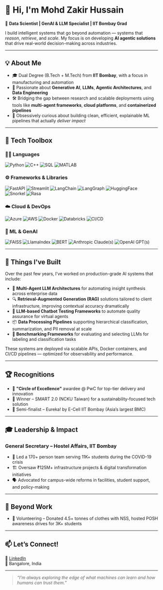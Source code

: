 # 👋 Hi, I'm Mohd Zakir Hussain

🚀 **Data Scientist | GenAI & LLM Specialist | IIT Bombay Grad**

I build intelligent systems that go beyond automation — systems that *reason*, *retrieve*, and *scale*. My focus is on developing **AI agentic solutions** that drive real-world decision-making across industries.

---

## 💡 About Me

- 🎓 Dual Degree (B.Tech + M.Tech) from **IIT Bombay**, with a focus in manufacturing and automation
- 🧠 Passionate about **Generative AI**, **LLMs**, **Agentic Architectures**, and **Data Engineering**
- 🛠️ Bridging the gap between research and scalable deployments using tools like **multi-agent frameworks**, **cloud platforms**, and **containerized pipelines**
- 🧩 Obsessively curious about building clean, efficient, explainable ML pipelines that actually *deliver impact*

---
## 🚀 Tech Toolbox

### 🧑‍💻 Languages
![Python](https://img.shields.io/badge/-Python-3776AB?style=for-the-badge&logo=python&logoColor=white)
![C++](https://img.shields.io/badge/-C++-00599C?style=for-the-badge&logo=c%2B%2B&logoColor=white)
![SQL](https://img.shields.io/badge/-SQL-4479A1?style=for-the-badge&logo=mysql&logoColor=white)
![MATLAB](https://img.shields.io/badge/-MATLAB-orange?style=for-the-badge&logo=mathworks&logoColor=white)

### ⚙️ Frameworks & Libraries
![FastAPI](https://img.shields.io/badge/-FastAPI-009688?style=for-the-badge&logo=fastapi&logoColor=white)
![Streamlit](https://img.shields.io/badge/-Streamlit-FF4B4B?style=for-the-badge&logo=streamlit&logoColor=white)
![LangChain](https://img.shields.io/badge/-LangChain-0A0A0A?style=for-the-badge&logoColor=white)
![LangGraph](https://img.shields.io/badge/-LangGraph-7B16FF?style=for-the-badge&logoColor=white)
![HuggingFace](https://img.shields.io/badge/-HuggingFace-FFD21F?style=for-the-badge&logo=huggingface&logoColor=black)
![Snorkel](https://img.shields.io/badge/-Snorkel-5C2D91?style=for-the-badge&logoColor=white)
![Rasa](https://img.shields.io/badge/-Rasa-5D3FD3?style=for-the-badge&logoColor=white)

### ☁️ Cloud & DevOps
![Azure](https://img.shields.io/badge/-Azure-0078D4?style=for-the-badge&logo=microsoftazure&logoColor=white)
![AWS](https://img.shields.io/badge/-AWS-FF9900?style=for-the-badge&logo=amazonaws&logoColor=white)
![Docker](https://img.shields.io/badge/-Docker-2496ED?style=for-the-badge&logo=docker&logoColor=white)
![Databricks](https://img.shields.io/badge/-Databricks-E8721D?style=for-the-badge&logo=databricks&logoColor=white)
![CI/CD](https://img.shields.io/badge/-CI%2FCD-2C2E3E?style=for-the-badge&logo=githubactions&logoColor=white)

### 🤖 ML & GenAI
![FAISS](https://img.shields.io/badge/-FAISS-003366?style=for-the-badge&logoColor=white)
![LlamaIndex](https://img.shields.io/badge/-LlamaIndex-1F2023?style=for-the-badge&logoColor=white)
![BERT](https://img.shields.io/badge/-BERT-4285F4?style=for-the-badge&logo=google&logoColor=white)
![Anthropic Claude(s)](https://img.shields.io/badge/-Claude-000000?style=for-the-badge&logoColor=white)
![OpenAI GPT(s)](https://img.shields.io/badge/-GPT--4-8A2BE2?style=for-the-badge&logo=openai&logoColor=white)

---

## 🧠 Things I've Built

Over the past few years, I’ve worked on production-grade AI systems that include:

- 🧠 **Multi-Agent LLM Architectures** for automating insight synthesis across enterprise data
- 🔍 **Retrieval-Augmented Generation (RAG)** solutions tailored to client infrastructure, improving contextual accuracy dramatically
- 🤖 **LLM-based Chatbot Testing Frameworks** to automate quality assurance for virtual agents
- 📦 **Data Processing Pipelines** supporting hierarchical classification, summarization, and PII removal at scale
- 🧪 **Benchmarking Frameworks** for evaluating and selecting LLMs for labeling and classification tasks

These systems are deployed via scalable APIs, Docker containers, and CI/CD pipelines — optimized for observability and performance.

---

## 🏆 Recognitions

- 🏅 **"Circle of Excellence"** awardee @ PwC for top-tier delivery and innovation
- 🥇 Winner – SMART 2.0 (NCKU Taiwan) for a sustainability-focused tech solution
- 🎯 Semi-finalist – Eureka! by E-Cell IIT Bombay (Asia’s largest BMC)

---

## 🎓 Leadership & Impact

### General Secretary – Hostel Affairs, IIT Bombay
- 🧭 Led a 170+ person team serving 11K+ students during the COVID-19 crisis
- 🏗️ Oversaw ₹125M+ infrastructure projects & digital transformation initiatives
- 🗣️ Advocated for campus-wide reforms in facilities, student support, and policy-making

---

## 🌱 Beyond Work

- 🤝 Volunteering – Donated 4.5+ tonnes of clothes with NSS, hosted POSH awareness drives for 3K+ students

---

## 📫 Let’s Connect!

🔗 [LinkedIn](https://linkedin.com/in/mohd-zakir-hussain)  
📍 Bangalore, India

---

> _“I’m always exploring the edge of what machines can learn and how humans can trust them.”_

